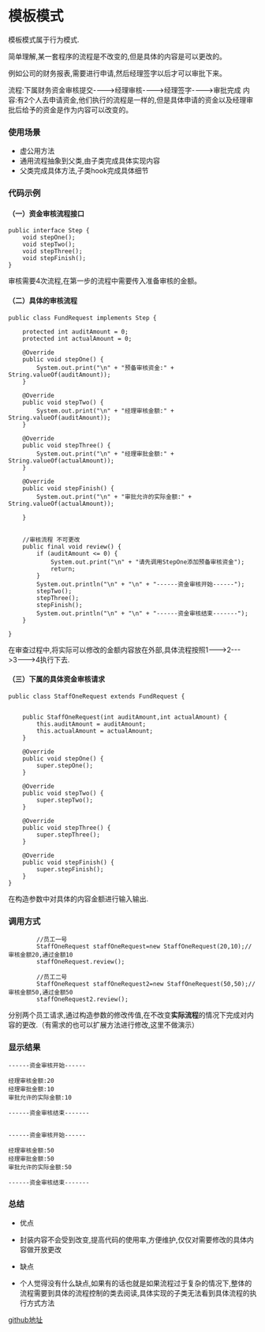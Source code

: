 # 模板模式

模板模式属于行为模式.

简单理解,某一套程序的流程是不改变的,但是具体的内容是可以更改的。

例如公司的财务报表,需要进行申请,然后经理签字以后才可以审批下来。

流程:下属财务资金审核提交---->经理审核---->经理签字---->审批完成
内容:有2个人去申请资金,他们执行的流程是一样的,但是具体申请的资金以及经理审批后给予的资金是作为内容可以改变的。

### 使用场景

- 虚公用方法
- 通用流程抽象到父类,由子类完成具体实现内容
- 父类完成具体方法,子类hook完成具体细节

### 代码示例

#### （一）资金审核流程接口

```
public interface Step {
    void stepOne();
    void stepTwo();
    void stepThree();
    void stepFinish();
}
```

审核需要4次流程,在第一步的流程中需要传入准备审核的金额。

#### （二）具体的审核流程

```
public class FundRequest implements Step {

    protected int auditAmount = 0;
    protected int actualAmount = 0;

    @Override
    public void stepOne() {
        System.out.print("\n" + "预备审核资金:" + String.valueOf(auditAmount));
    }

    @Override
    public void stepTwo() {
        System.out.print("\n" + "经理审核金额:" + String.valueOf(auditAmount));
    }

    @Override
    public void stepThree() {
        System.out.print("\n" + "经理审批金额:" + String.valueOf(actualAmount));
    }

    @Override
    public void stepFinish() {
        System.out.print("\n" + "审批允许的实际金额:" + String.valueOf(actualAmount));

    }


    //审核流程 不可更改
    public final void review() {
        if (auditAmount <= 0) {
            System.out.print("\n" + "请先调用StepOne添加预备审核资金");
            return;
        }
        System.out.println("\n" + "\n" + "------资金审核开始------");
        stepTwo();
        stepThree();
        stepFinish();
        System.out.println("\n" + "\n" + "------资金审核结束-------");
    }

}

```
在审查过程中,将实际可以修改的金额内容放在外部,具体流程按照1--->2--->3--->4执行下去.

#### （三）下属的具体资金审核请求

```
public class StaffOneRequest extends FundRequest {


    public StaffOneRequest(int auditAmount,int actualAmount) {
        this.auditAmount = auditAmount;
        this.actualAmount = actualAmount;
    }

    @Override
    public void stepOne() {
        super.stepOne();
    }

    @Override
    public void stepTwo() {
        super.stepTwo();
    }

    @Override
    public void stepThree() {
        super.stepThree();
    }

    @Override
    public void stepFinish() {
        super.stepFinish();
    }
}
```

在构造参数中对具体的内容金额进行输入输出.


### 调用方式

```
        //员工一号
        StaffOneRequest staffOneRequest=new StaffOneRequest(20,10);//审核金额20,通过金额10
        staffOneRequest.review();

        //员工二号
        StaffOneRequest staffOneRequest2=new StaffOneRequest(50,50);//审核金额50,通过金额50
        staffOneRequest2.review();
```

分别两个员工请求,通过构造参数的修改传值,在不改变**实际流程**的情况下完成对内容的更改.（有需求的也可以扩展方法进行修改,这里不做演示）

### 显示结果

```
------资金审核开始------

经理审核金额:20
经理审批金额:10
审批允许的实际金额:10

------资金审核结束-------


------资金审核开始------

经理审核金额:50
经理审批金额:50
审批允许的实际金额:50

------资金审核结束-------
```
### 总结


-  优点
  - 封装内容不会受到改变,提高代码的使用率,方便维护,仅仅对需要修改的具体内容做开放更改

- 缺点
 -  个人觉得没有什么缺点,如果有的话也就是如果流程过于复杂的情况下,整体的流程需要到具体的流程控制的类去阅读,具体实现的子类无法看到具体流程的执行方式方法

 [github地址](https://github.com/Allure0/AndroidDesignPattern/blob/master/app/src/main/java/com/allure/designPattern/template/TemplateTest.java)